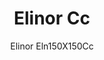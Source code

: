 ---
designer: Claudio Bellini
description: "The%20Elinor%20table%20collection%2C%20with%20its%20soft%20and%20curving%20lines%2C%20conveys%20a%20refined%20yet%20contemporary%20image.%20The%20base%20is%20formed%20of%20two%20moulded%20elements%20of%20fixed%20dimensions%2C%20made%20from%20rigid%20polyurethane%20foam%20and%20upholstered%20in%20genuine%20leather%3B%20they%20support%20a%20square%20table%20top%20in%20ultra-thin%206mm%20solid%20laminate%20with%20cable%20access%20and%20a%20rounded%20lacquered%20MDF%20support%20beneath%20it%20which%20conceals%20the%20steel%20structure.%20The%20two%20elements%20of%20the%20base%20are%20arranged%20symmetrically%2C%20positioned%20in%20a%20way%20that%20recalls%20closed%20brackets."
image_primary: img/ELN150X150CC_zoom.jpg
image_secondary: ../../../images/blank.png
manufacturer: Pedrali
href: https://www.pedrali.it/en/products/catalog/Table-ELINOR-ELN150X150CC/
subtitle: Elinor Eln150X150Cc
title: Elinor Cc
image_thumb: img/ELN150X150CC_cover.jpg
tags: 
  - pedrali
  - tables
category: tables
slug: /manufacturers/pedrali/tables/claudio-bellini-elinor-cc
---